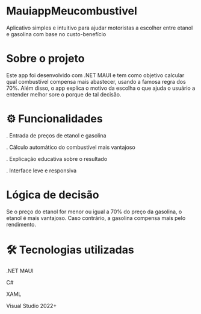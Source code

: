 # MauiappMeucombustivel
Aplicativo simples e intuitivo para ajudar motoristas a escolher entre etanol e gasolina com base no custo-benefício

# Sobre o projeto
Este app foi desenvolvido com .NET MAUI e tem como objetivo calcular qual combustível compensa mais abastecer, usando a famosa regra dos 70%. Além disso, o app explica o motivo da escolha o que ajuda o usuário a entender melhor sore o porque de tal decisão.

# ⚙ Funcionalidades
. Entrada de preços de etanol e gasolina

. Cálculo automático do combustível mais vantajoso

. Explicação educativa sobre o resultado

. Interface leve e responsiva

# Lógica de decisão
Se o preço do etanol for menor ou igual a 70% do preço da gasolina, o etanol é mais vantajoso. Caso contrário, a gasolina compensa mais pelo rendimento.

# 🛠 Tecnologias utilizadas
.NET MAUI

C#

XAML

Visual Studio 2022+
